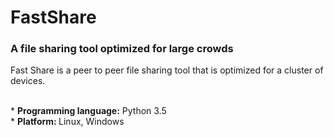 # FastShare
### A file sharing tool optimized for large crowds

Fast Share is a peer to peer file sharing tool that is optimized for a cluster of
devices. 

<br>
* <b>Programming language:</b> Python 3.5 <br>
* <b>Platform: </b> Linux, Windows <br>